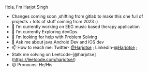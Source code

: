Hola, I'm Harjot Singh
- Changes coming soon ,shifting from gitlab to make this one full of projects + lots of stuff coming from 2023 :)
- 🔭 I’m currently working on EEG music based therapy application 
- 🌱 I’m currently Exploring devOps
- 🤔 I’m looking for help with Problem Solving 
- 💬 Ask me about java,Android Dev and IOS dev
- 📫 How to reach me: Twitter- [@Harjotse](https://twitter.com/harjotse) ; Linkedin-[@Harjotse](https://www.linkedin.com/in/harjotse/) ; 
- Stalk me solving on Leetcode-[@harjotse] (https://leetcode.com/harjotse/)
- 😄 Pronouns: He/His



